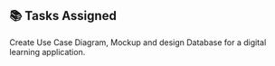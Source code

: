 ## 📚 Tasks Assigned

Create Use Case Diagram, Mockup and design Database for a digital learning application.